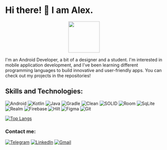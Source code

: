 # Hi there! 👋 I am Alex.
<p align="center"><img src="https://imgbly.com/ib/dEWKrHoXOE.png" width="100px"></p>
I'm an Android Developer, a bit of a designer and a student. I'm interested in mobile application development, and I've been learning different programming languages to build innovative and user-friendly apps. You can check out my projects in the repositories!

## Skills and Technologies:
![Android](https://img.shields.io/badge/Android%20SDK-50AE55?style=for-the-badge&logo=android&logoColor=F6F6F6)
![Kotlin](https://img.shields.io/badge/kotlin-%237F52FF.svg?style=for-the-badge&logo=kotlin&logoColor=white) 
![Java](https://img.shields.io/badge/Java-3a75b0?style=for-the-badge&logo=openjdk&logoColor=white)
![Gradle](https://img.shields.io/badge/Gradle-02303A.svg?style=for-the-badge&logo=Gradle&logoColor=white)
![Clean](https://img.shields.io/badge/Clean%20Architecture-4169E1.svg?style=for-the-badge&logo=ccleaner&logoColor=white)
![SOLID](https://img.shields.io/badge/SOLID-CC0000.svg?style=for-the-badge&logo=SOLI&logoColor=white)
![Room](https://img.shields.io/badge/Room-39477F?&style=for-the-badge&logo=adminer&logoColor=white)
![SqLite](https://img.shields.io/badge/SQLite-1572B6?style=for-the-badge&logo=sqlite&logoColor=white)
![Realm](https://img.shields.io/badge/Realm-39477F?style=for-the-badge&logo=realm&logoColor=white)
![Firebase](https://img.shields.io/badge/Firebase-039BE5?style=for-the-badge&logo=Firebase&logoColor=white)
![Hilt](https://img.shields.io/badge/Hilt-430098?style=for-the-badge&logo=hilt&logoColor=white)
![Figma](https://img.shields.io/badge/Figma-F24E1E?style=for-the-badge&logo=figma&logoColor=white) 
![Git](https://img.shields.io/badge/GIT-E44C30?style=for-the-badge&logo=git&logoColor=white)

[![Top Langs](https://github-readme-stats.vercel.app/api/top-langs/?username=xsander-karp0vich&layout=compact&langs_count=10&theme=tokyonight&count_private=true&show_icons=true)](https://github.com/anuraghazra/github-readme-stats)

### Contact me:
[![Telegram](https://img.shields.io/badge/Telegram-2CA5E0?style=for-the-badge&logo=telegram&logoColor=white)](https://t.me/aKarp0vich)
[![LinkedIn](https://img.shields.io/badge/linkedin-%230077B5.svg?style=for-the-badge&logo=linkedin&logoColor=white)](https://www.linkedin.com/in/alexsander-karpovich-763768245/)
<a href="mailto:alexsandar.carpovich@gmail.com">
  <img src="https://img.shields.io/badge/Gmail-D14836?style=for-the-badge&logo=gmail&logoColor=white" alt="Gmail">
</a>

<br>

